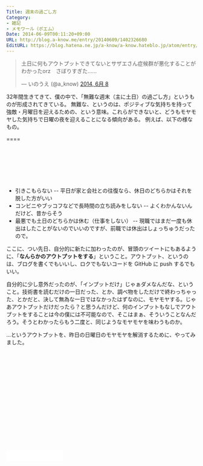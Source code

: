 ```yaml
---
Title: 週末の過ごし方
Category:
- 雑記
- メモワール（ポエム）
Date: 2014-06-09T00:11:20+09:00
URL: http://blog.a-know.me/entry/20140609/1402326680
EditURL: https://blog.hatena.ne.jp/a-know/a-know.hateblo.jp/atom/entry/12921228815727979215
---
```


<blockquote class="twitter-tweet" lang="ja"><p>土日に何もアウトプットできてないとサザエさん症候群が悪化することがわかったorz　さぼりすぎた……</p>&mdash; いのうえ (@a_know) <a href="https://twitter.com/a_know/statuses/475610597799636993">2014, 6月 8</a></blockquote>


32年間生きてきて、僕の中で、「無難な週末（主に土日）の過ごし方」というものが形成されてきている。
無難な、というのは、ポジティブな気持ちを持って強敵・月曜日を迎えるための、という意味。これらができないと、どうもモヤモヤした気持ちで日曜の夜を迎えることになる傾向がある。
例えば、以下の様なもの。

====

<script async src="//pagead2.googlesyndication.com/pagead/js/adsbygoogle.js"></script>
<!-- article-top -->
<ins class="adsbygoogle"
     style="display:inline-block;width:728px;height:90px"
     data-ad-client="ca-pub-3463034538369189"
     data-ad-slot="8367620130"></ins>
<script>
(adsbygoogle = window.adsbygoogle || []).push({});
</script>


- 引きこもらない
-- 平日が家と会社との往復なら、休日のどちらかはそれを脱した方がいい
- コンビニやブッコフなどで長時間の立ち読みをしない
-- よくわかんないんだけど、昔からそう
- 最悪でも土日のどちらかは休む（仕事をしない）
-- 現職ではまだ一度も休出はしたことがないのでいいのですが、前職では休出はしょっちゅうだったので。


ここに、つい先日、自分的に新たに加わったのが、冒頭のツイートにもあるように、「<span class="deco" style="font-weight:bold;">なんらかのアウトプットをする</span>」ということ。アウトプット、というのは、ブログを書くでもいいし、ロクでもないコードを GitHub に push するでもいい。


自分的に少し意外だったのが、「インプットだけ」じゃぁダメなんだな、ということ。技術書を読むだけの一日だった、とか、調べ物をしただけで終わっちゃった、とかだと、決して無為な一日ではなかったはずなのに、モヤモヤする。じゃあアウトプットだけだったら？と思うんだけど、何のインプットもなしでアウトプットをすることは今の僕には不可能なので、そこはまぁ、そういうことなんだろう。そうとわかったらもう二度と、同じようなモヤモヤを味わうものか。


...というアウトプットを、昨日の日曜日のモヤモヤを解消するために、やってみました。

<script async src="//pagead2.googlesyndication.com/pagead/js/adsbygoogle.js"></script>
<!-- article-bottom2 -->
<ins class="adsbygoogle"
     style="display:inline-block;width:300px;height:250px"
     data-ad-client="ca-pub-3463034538369189"
     data-ad-slot="5274552934"></ins>
<script>
(adsbygoogle = window.adsbygoogle || []).push({});
</script>


<iframe src="//blog.hatena.ne.jp/a-know/a-know.hateblo.jp/subscribe/iframe" allowtransparency="true" frameborder="0" scrolling="no" width="150" height="28"></iframe>
